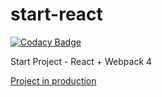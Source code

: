 # start-react

[![Codacy Badge](https://api.codacy.com/project/badge/Grade/b1552eb241194533af5e05548bb108a9)](https://app.codacy.com/app/mensones-1/start-react?utm_source=github.com&utm_medium=referral&utm_content=mensonones/start-react&utm_campaign=Badge_Grade_Dashboard)

Start Project - React + Webpack 4

[Project in production](https://competent-bose-0ca5a3.netlify.com/)
